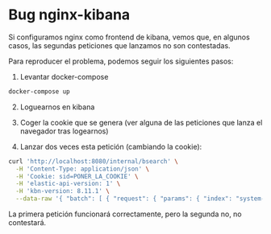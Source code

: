 # Bug nginx-kibana

Si configuramos nginx como frontend de kibana, vemos que, en algunos casos,
las segundas peticiones que lanzamos no son contestadas.

Para reproducer el problema, podemos seguir los siguientes pasos:

1. Levantar docker-compose

```bash
docker-compose up
```

2. Loguearnos en kibana

3. Coger la cookie que se genera (ver alguna de las peticiones que lanza el navegador tras logearnos)

4. Lanzar dos veces esta petición (cambiando la cookie):

```bash
curl 'http://localhost:8080/internal/bsearch' \
  -H 'Content-Type: application/json' \
  -H 'Cookie: sid=PONER_LA_COOKIE' \
  -H 'elastic-api-version: 1' \
  -H 'kbn-version: 8.11.1' \
  --data-raw '{ "batch": [ { "request": { "params": { "index": "system-*" } } } ] }'
```

La primera petición funcionará correctamente, pero la segunda no, no contestará.
